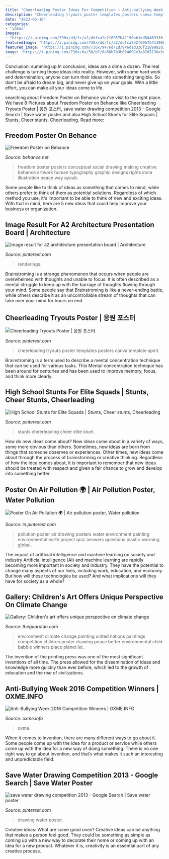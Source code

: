 ```yaml
---
title: "Cheerleading Poster Ideas For Competition ~ Anti-bullying Week 2016 Competition Winners"
description: "Cheerleading tryouts poster templates posters canva template spirit"
date: "2023-06-10"
categories:
- "ideas"
images:
- "https://i.pinimg.com/736x/dd/fc/a2/ddfca2e2f6957b41190bb1dd5d463336.jpg"
featuredImage: "https://i.pinimg.com/736x/dd/fc/a2/ddfca2e2f6957b41190bb1dd5d463336.jpg"
featured_image: "https://i.pinimg.com/736x/94/6d/1d/946d1d336f2189882832c29d444c828d.jpg"
image: "https://i.pinimg.com/736x/6a/50/b7/6a50b7b3b024602e3a87d7130a34cbc1.jpg"
---
```



Conclusion: summing up
In conclusion, ideas are a dime a dozen. The real challenge is turning those ideas into reality. However, with some hard work and determination, anyone can turn their ideas into something tangible. So don't be afraid to dream big, and never give up on your goals. With a little effort, you can make all your ideas come to life.

	

		
searching about Freedom Poster on Behance you've visit to the right place. We have 8 Pictures about Freedom Poster on Behance like Cheerleading Tryouts Poster | 응원 포스터, save water drawing competition 2013 - Google Search | Save water poster and also High School Stunts for Elite Squads | Stunts, Cheer stunts, Cheerleading. Read more:
		
    
## Freedom Poster On Behance

<img loading=lazy src="https://mir-s3-cdn-cf.behance.net/project_modules/disp/8782fb16800963.562b179f46aa4.jpg" onerror="this.onerror=null;this.src='https://tse1.mm.bing.net/th?id=OIP.0H4pLlrKmccNKqQXb6nQCQHaKe&amp;pid=15.1';" alt="Freedom Poster on Behance">

_Source: behance.net_

>freedom poster posters conceptual social drawing making creative behance artwork human typography graphic designs rights india illustration peace way ayoub. 

	

Some people like to think of ideas as something that comes to mind, while others prefer to think of them as potential solutions. Regardless of which method you use, it's important to be able to think of new and exciting ideas. With that in mind, here are 5 new ideas that could help improve your business or organization.

    
## Image Result For A2 Architecture Presentation Board | Architecture

<img loading=lazy src="https://i.pinimg.com/736x/6a/50/b7/6a50b7b3b024602e3a87d7130a34cbc1.jpg" onerror="this.onerror=null;this.src='https://tse4.mm.bing.net/th?id=OIP.ljrKdfsf-KYxeZzIp6-TiAHaKd&amp;pid=15.1';" alt="Image result for a2 architecture presentation board | Architecture">

_Source: pinterest.com_

>renderings. 

	

Brainstroming is a strange phenomenon that occurs when people are overwhelmed with thoughts and unable to focus. It is often described as a mental struggle to keep up with the barrage of thoughts flowing through your mind. Some people say that Brainstroming is like a never-ending battle, while others describe it as an uncontrollable stream of thoughts that can take over your mind for hours on end.

    
## Cheerleading Tryouts Poster | 응원 포스터

<img loading=lazy src="https://i.pinimg.com/736x/dd/fc/a2/ddfca2e2f6957b41190bb1dd5d463336.jpg" onerror="this.onerror=null;this.src='https://tse4.mm.bing.net/th?id=OIP.r89jrkqH0RJYJSx2iQ33oQAAAA&amp;pid=15.1';" alt="Cheerleading Tryouts Poster | 응원 포스터">

_Source: pinterest.com_

>cheerleading tryouts poster templates posters canva template spirit. 

	

Brainstroming is a term used to describe a mental concentration technique that can be used for various tasks. This Mental concentration technique has been around for centuries and has been used to improve memory, focus, and think more clearly.

    
## High School Stunts For Elite Squads | Stunts, Cheer Stunts, Cheerleading

<img loading=lazy src="https://i.pinimg.com/736x/94/6d/1d/946d1d336f2189882832c29d444c828d.jpg" onerror="this.onerror=null;this.src='https://tse4.mm.bing.net/th?id=OIP.t9kwJ8B3rH99Cjz-P24TYgHaLG&amp;pid=15.1';" alt="High School Stunts for Elite Squads | Stunts, Cheer stunts, Cheerleading">

_Source: pinterest.com_

>stunts cheerleading cheer elite stunt. 

	

How do new ideas come about?
New ideas come about in a variety of ways, some more obvious than others. Sometimes, new ideas are born from things that someone observes or experiences. Other times, new ideas come about through the process of brainstorming or creative thinking. Regardless of how the idea comes about, it is important to remember that new ideas should be treated with respect and given a fair chance to grow and develop into something better.

    
## Poster On Air Pollution 🌍 | Air Pollution Poster, Water Pollution

<img loading=lazy src="https://i.pinimg.com/736x/19/ce/11/19ce111376724291bea5ee84025ea16e.jpg" onerror="this.onerror=null;this.src='https://tse3.mm.bing.net/th?id=OIP.QyCP7kMv7nivxevR-igl0QHaNK&amp;pid=15.1';" alt="Poster On Air Pollution 🌍 | Air pollution poster, Water pollution">

_Source: in.pinterest.com_

>pollution poster air drawing posters water environment painting environmental earth project quiz answers questions plastic warming global. 

	

The impact of artificial intelligence and machine learning on society and industry
Artificial intelligence (AI) and machine learning are rapidly becoming more important in society and industry. They have the potential to change many aspects of our lives, including work, education, and economy. But how will these technologies be used? And what implications will they have for society as a whole?

    
## Gallery: Children&#039;s Art Offers Unique Perspective On Climate Change

<img loading=lazy src="http://static.guim.co.uk/Guardian/environment/gallery/2008/oct/16/1/5th_prize_Netwong_Thailand_FRONT-572.jpg" onerror="this.onerror=null;this.src='https://tse2.mm.bing.net/th?id=OIP.lqFDlCtpdY5MgnLY84ojSQHaKt&amp;pid=15.1';" alt="Gallery: Children&#039;s art offers unique perspective on climate change">

_Source: theguardian.com_

>environment climate change painting united nations paintings competition children poster drawing peace better environmental child babble winners place planet let. 

	

The invention of the printing press was one of the most significant inventions of all time. The press allowed for the dissemination of ideas and knowledge more quickly than ever before, which led to the growth of education and the rise of civilizations.

    
## Anti-Bullying Week 2016 Competition Winners | OXME.INFO

<img loading=lazy src="https://oxme.info/sites/default/files/paragraph_images/anti-bullying-poster-benjamin-kingham-web.jpg" onerror="this.onerror=null;this.src='https://tse4.mm.bing.net/th?id=OIP.ScwWBo-SeX-X8CKe0LP2EQHaKg&amp;pid=15.1';" alt="Anti-Bullying Week 2016 Competition Winners | OXME.INFO">

_Source: oxme.info_

>oxme. 

	

When it comes to invention, there are many different ways to go about it. Some people come up with the idea for a product or service while others come up with the idea for a new way of doing something. There is no one right way to go about invention, and that’s what makes it such an interesting and unpredictable field.

    
## Save Water Drawing Competition 2013 - Google Search | Save Water Poster

<img loading=lazy src="https://i.pinimg.com/736x/93/d8/78/93d878fd5ab5450b7794778f2fd4093e.jpg" onerror="this.onerror=null;this.src='https://tse4.mm.bing.net/th?id=OIP.LwnCZW_iaMGLUb0vWENQzwAAAA&amp;pid=15.1';" alt="save water drawing competition 2013 - Google Search | Save water poster">

_Source: pinterest.com_

>drawing water poster. 

	

Creative ideas: What are some good ones?
Creative ideas can be anything that makes a person feel good. They could be something as simple as coming up with a new way to decorate their home or coming up with an idea for a new product. Whatever it is, creativity is an essential part of any creative process.

